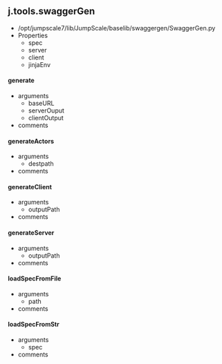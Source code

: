 ## j.tools.swaggerGen

- /opt/jumpscale7/lib/JumpScale/baselib/swaggergen/SwaggerGen.py
- Properties
    - spec
    - server
    - client
    - jinjaEnv

#### generate 
- arguments
    - baseURL
    - serverOuput
    - clientOutput
- comments
    

#### generateActors 
- arguments
    - destpath
- comments
    

#### generateClient 
- arguments
    - outputPath
- comments
    

#### generateServer 
- arguments
    - outputPath
- comments
    

#### loadSpecFromFile 
- arguments
    - path
- comments
    

#### loadSpecFromStr 
- arguments
    - spec
- comments
    


